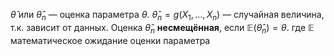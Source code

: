 $\hat{\theta}$ или $\hat{\theta}_n$ — оценка параметра $\theta$.
$\hat{\theta}_n = g(X_1,\ldots,X_n)$ — случайная величина, т.к. зависит от данных.
Оценка $\hat{\theta}_n$ **несмещённая**, если $\mathbb{E}(\hat{\theta}_n) = \theta$.
где $\mathbb{E}$ математическое ожидание оценки параметра


